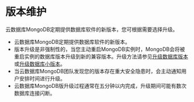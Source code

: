 # 版本维护

云数据库MongoDB定期提供数据库软件的新版本，您可根据需要选择升级。

-   云数据库MongoDB定期提供数据库软件的新版本。
-   版本升级是非强制性的，当您主动重启MongoDB实例时，MongoDB会将被重启实例的数据库版本升级到新的兼容版本。升级方法请参见[升级数据库版本](/cn.zh-CN/用户指南/实例管理/数据库升级/升级数据库版本.md)或[升级数据库小版本](/cn.zh-CN/用户指南/实例管理/数据库升级/升级数据库小版本.md)。
-   当云数据库MongoDB团队发现您的版本存在重大安全隐患时，会主动通知用户安排时间进行升级。
-   云数据库MongoDB版升级过程通常在五分钟以内完成，升级期间可能有数次数据库连接闪断。

